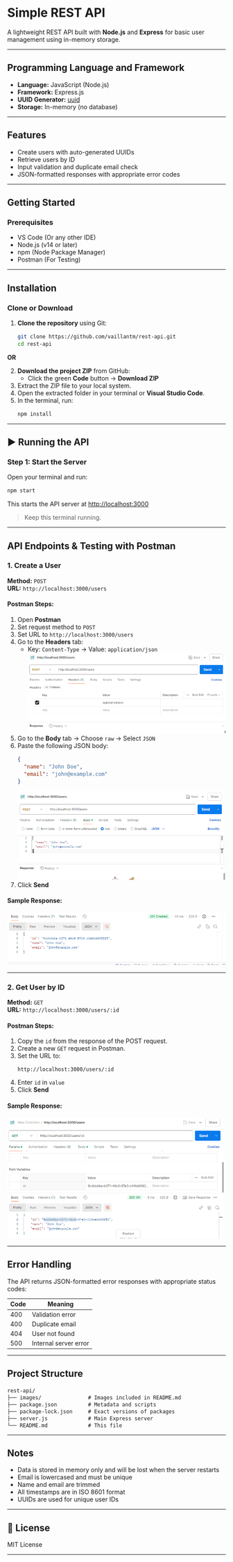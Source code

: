 # Simple REST API
A lightweight REST API built with **Node.js** and **Express** for basic user management using in-memory storage.

---

##  Programming Language and Framework
- **Language:** JavaScript (Node.js)  
- **Framework:** Express.js  
- **UUID Generator:** [uuid](https://www.npmjs.com/package/uuid)  
- **Storage:** In-memory (no database)  

---

##  Features
- Create users with auto-generated UUIDs  
- Retrieve users by ID  
- Input validation and duplicate email check  
- JSON-formatted responses with appropriate error codes  

---

## Getting Started
###  Prerequisites
- VS Code (Or any other IDE)  
- Node.js (v14 or later)  
- npm (Node Package Manager)  
- Postman (For Testing)  

---

##  Installation
### Clone or Download
1. **Clone the repository** using Git:  
   ```bash
   git clone https://github.com/vaillantm/rest-api.git
   cd rest-api
   ```
   
**OR**

2. **Download the project ZIP** from GitHub:
   * Click the green **Code** button → **Download ZIP**
3. Extract the ZIP file to your local system.
4. Open the extracted folder in your terminal or **Visual Studio Code**.
5. In the terminal, run:
   ```bash
   npm install
   ```

---

## ▶ Running the API
### Step 1: Start the Server
Open your terminal and run:
```bash
npm start
```
This starts the API server at [http://localhost:3000](http://localhost:3000)
>  Keep this terminal running.

---

## API Endpoints & Testing with Postman
### 1. Create a User
**Method:** `POST`  
**URL:** `http://localhost:3000/users`

####  Postman Steps:
1. Open **Postman**
2. Set request method to `POST`
3. Set URL to `http://localhost:3000/users`
4. Go to the **Headers** tab:
   * Key: `Content-Type` → Value: `application/json`
     ![alt text](images/image.png)
5. Go to the **Body** tab → Choose `raw` → Select `JSON`
6. Paste the following JSON body:
   ```json
   {
     "name": "John Doe",
     "email": "john@example.com"
   }
   ```
   ![alt text](images/image-1.png)
7. Click **Send**

####  Sample Response:
![alt text](images/image-2.png)

---

### 2. Get User by ID
**Method:** `GET`  
**URL:** `http://localhost:3000/users/:id`

####  Postman Steps:
1. Copy the `id` from the response of the POST request.
2. Create a new `GET` request in Postman.
3. Set the URL to:
   ```
   http://localhost:3000/users/:id
   ```
4. Enter `id` in `value`
5. Click **Send**

####  Sample Response:
![alt text](images/image-3.png)

---

##  Error Handling
The API returns JSON-formatted error responses with appropriate status codes:

| Code | Meaning               |
| ---- | --------------------- |
| 400  | Validation error      |
| 400  | Duplicate email       |
| 404  | User not found        |
| 500  | Internal server error |

---

##  Project Structure
```
rest-api/
├── images/               # Images included in README.md
├── package.json          # Metadata and scripts
├── package-lock.json     # Exact versions of packages
├── server.js             # Main Express server
└── README.md             # This file
```

---

##  Notes
* Data is stored in memory only and will be lost when the server restarts
* Email is lowercased and must be unique
* Name and email are trimmed
* All timestamps are in ISO 8601 format
* UUIDs are used for unique user IDs

---

## 🪪 License
MIT License

---

